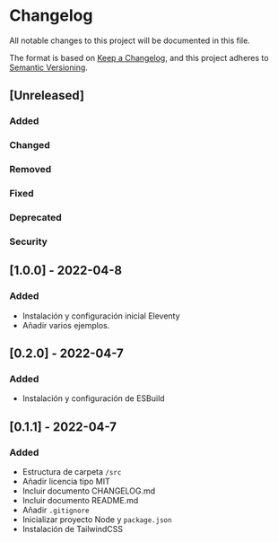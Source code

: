 # Changelog
All notable changes to this project will be documented in this file.

The format is based on [Keep a Changelog](https://keepachangelog.com/en/1.0.0/),
and this project adheres to [Semantic Versioning](https://semver.org/spec/v2.0.0.html).

## [Unreleased]
### Added
### Changed
### Removed
### Fixed
### Deprecated
### Security

## [1.0.0] - 2022-04-8
### Added
- Instalación y configuración inicial Eleventy
- Añadir varios ejemplos.

## [0.2.0] - 2022-04-7
### Added
- Instalación y configuración de ESBuild

## [0.1.1] - 2022-04-7
### Added
- Estructura de carpeta `/src`
- Añadir licencia tipo MIT
- Incluir documento CHANGELOG.md
- Incluir documento README.md
- Añadir `.gitignore`
- Inicializar proyecto Node y `package.json`
- Instalación de TailwindCSS






